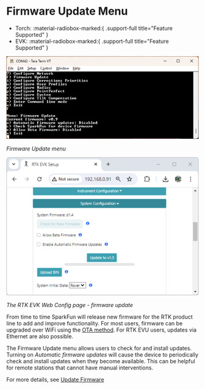 # Firmware Update Menu

<!--
Compatibility Icons
====================================================================================

:material-radiobox-marked:{ .support-full title="Feature Supported" }
:material-radiobox-indeterminate-variant:{ .support-partial title="Feature Partially Supported" }
:material-radiobox-blank:{ .support-none title="Feature Not Supported" }
-->

<div class="grid cards fill" markdown>

- Torch: :material-radiobox-marked:{ .support-full title="Feature Supported" }
- EVK: :material-radiobox-marked:{ .support-full title="Feature Supported" }

</div>

![Firmware update menu](<img/Terminal/SparkFun RTK Everywhere - Firmware Update Menu.png>)

*Firmware Update menu*

![RTK EVK Web Config - Firmware Update](<img/WiFi Config/SparkFun RTK Web Config - Firmware Update.png>)

*The RTK EVK Web Config page - firmware update*

From time to time SparkFun will release new firmware for the RTK product line to add and improve functionality. For most users, firmware can be upgraded over WiFi using the [OTA method](https://docs.sparkfun.com/SparkFun_RTK_Everywhere_Firmware/firmware_update/#updating-firmware-over-the-air). For RTK EVU users, updates via Ethernet are also possible.

The Firmware Update menu allows users to check for and install updates. Turning on *Automatic firmware updates* will cause the device to periodically check and install updates when they become available. This can be helpful for remote stations that cannot have manual interventions.

For more details, see [Update Firmware](firmware_update.md)
